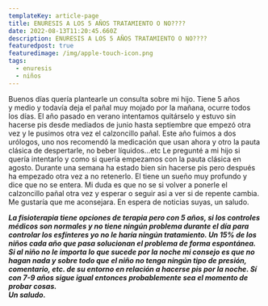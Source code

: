 ```yaml
---
templateKey: article-page
title: ENURESIS A LOS 5 AÑOS TRATAMIENTO O NO????
date: 2022-08-13T11:20:45.660Z
description: ENURESIS A LOS 5 AÑOS TRATAMIENTO O NO????
featuredpost: true
featuredimage: /img/apple-touch-icon.png
tags:
  - enuresis
  - niños
---
```

<p>Buenos días quería plantearle un consulta sobre mi hijo. Tiene 5 años y&nbsp;medio y todavía deja el pañal muy mojado por la mañana, ocurre todos los&nbsp;días.&nbsp;El año pasado en verano intentamos quitárselo y estuvo sin hacerse pis&nbsp;desde mediados de junio hasta septiembre que empezó otra vez y le pusimos&nbsp;otra vez el calzoncillo pañal.&nbsp;Este año fuimos a dos urólogos, uno nos recomendó la medicación que usan&nbsp;ahora y otro la pauta clásica de despertarle, no beber líquidos…etc&nbsp;Le pregunté a mi hijo si quería intentarlo y como si quería empezamos con&nbsp;la pauta clásica en agosto. Durante una semana ha estado bien sin hacerse&nbsp;pis pero después ha empezado otra vez a no retenerlo. El tiene un sueño muy&nbsp;profundo y dice que no se entera.&nbsp;Mi duda es que no se si volver a ponerle el calzoncillo pañal otra vez y&nbsp;esperar o seguir asi a ver si de repente cambia. Me gustaría que me&nbsp;aconsejara.&nbsp;En espera de noticias suyas, un saludo.</p>

<div><strong><em>La fisioterapia tiene opciones de terapia pero con 5 años, si los controles médicos son normales y no tiene ningún problema durante el día para controlar los esfínteres yo no le haría ningún tratamiento. Un 15% de los niños cada año que pasa solucionan el problema de forma espontánea. Si al niño no le importa lo que sucede por la noche mi consejo es que no hagan nada y sobre todo que el niño no tenga ningún tipo de presión, comentario, etc. de su entorno en relación a hacerse pis por la noche. Sí con 7-9 años sigue igual entonces probablemente sea el momento de probar cosas.</em></strong></div>

<div><strong><em>Un saludo.</em></strong></div>
